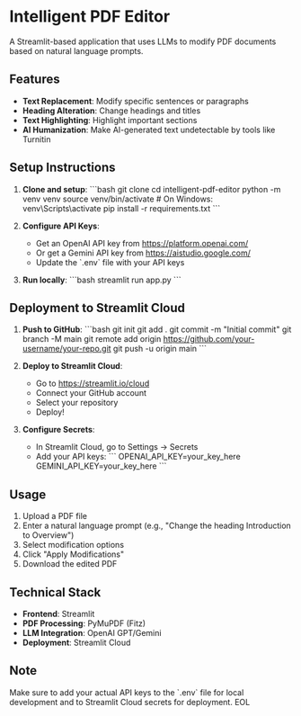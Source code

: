 
# Intelligent PDF Editor

A Streamlit-based application that uses LLMs to modify PDF documents based on natural language prompts.

## Features

- **Text Replacement**: Modify specific sentences or paragraphs
- **Heading Alteration**: Change headings and titles
- **Text Highlighting**: Highlight important sections
- **AI Humanization**: Make AI-generated text undetectable by tools like Turnitin

## Setup Instructions

1. **Clone and setup**:
   \`\`\`bash
   git clone <your-repo>
   cd intelligent-pdf-editor
   python -m venv venv
   source venv/bin/activate  # On Windows: venv\\Scripts\\activate
   pip install -r requirements.txt
   \`\`\`

2. **Configure API Keys**:
   - Get an OpenAI API key from https://platform.openai.com/
   - Or get a Gemini API key from https://aistudio.google.com/
   - Update the \`.env\` file with your API keys

3. **Run locally**:
   \`\`\`bash
   streamlit run app.py
   \`\`\`

## Deployment to Streamlit Cloud

1. **Push to GitHub**:
   \`\`\`bash
   git init
   git add .
   git commit -m "Initial commit"
   git branch -M main
   git remote add origin https://github.com/your-username/your-repo.git
   git push -u origin main
   \`\`\`

2. **Deploy to Streamlit Cloud**:
   - Go to https://streamlit.io/cloud
   - Connect your GitHub account
   - Select your repository
   - Deploy!

3. **Configure Secrets**:
   - In Streamlit Cloud, go to Settings → Secrets
   - Add your API keys:
     \`\`\`
     OPENAI_API_KEY=your_key_here
     GEMINI_API_KEY=your_key_here
     \`\`\`

## Usage

1. Upload a PDF file
2. Enter a natural language prompt (e.g., "Change the heading Introduction to Overview")
3. Select modification options
4. Click "Apply Modifications"
5. Download the edited PDF

## Technical Stack

- **Frontend**: Streamlit
- **PDF Processing**: PyMuPDF (Fitz)
- **LLM Integration**: OpenAI GPT/Gemini
- **Deployment**: Streamlit Cloud

## Note

Make sure to add your actual API keys to the \`.env\` file for local development and to Streamlit Cloud secrets for deployment.
EOL